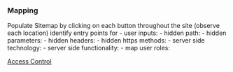 
### Mapping

Populate Sitemap by clicking on each button throughout the site (observe each location) identify entry points for 
    - user inputs: 
    - hidden path: 
    - hidden parameters: 
    - hidden headers: 
    - hidden https methods: 
    - server side technology: 
    - server side functionality: 
    - map user roles:

[Access Control](2FA_Bypass.md)

